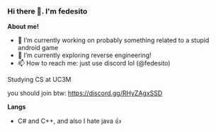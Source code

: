 ### Hi there 👋. I'm **fedesito**

**About me!**

- 🔭 I’m currently working on probably something related to a stupid android game
- 🌱 I’m currently exploring reverse engineering!
- 📫 How to reach me: just use discord lol (@fedesito)

Studying CS at UC3M

you should join btw: https://discord.gg/RHyZAgxSSD

**Langs**

- C# and C++, and also I hate java 👍
